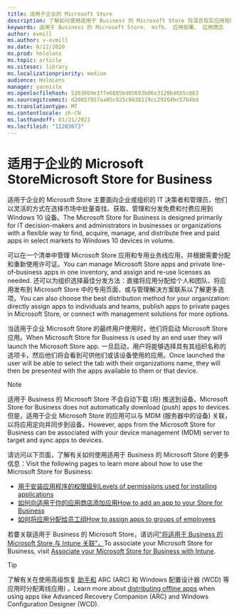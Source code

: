 ```yaml
---
title: 适用于企业的 Microsoft Store
description: 了解如何使用适用于 Business 的 Microsoft Store 将混合现实应用程序发布到你的企业。
keywords: 适用于 Business 的 Microsoft Store， msfb， 应用部署， 应用商店
author: evmill
ms.author: v-evmill
ms.date: 6/22/2020
ms.prod: hololens
ms.topic: article
ms.sitesec: library
ms.localizationpriority: medium
audience: HoloLens
manager: yannisle
ms.openlocfilehash: 52036b9e17fe6685bd05693b06e3120b4655c863
ms.sourcegitcommit: d20057957aa05c025c9838119cc29264bc57b4bd
ms.translationtype: MT
ms.contentlocale: zh-CN
ms.lasthandoff: 01/21/2021
ms.locfileid: "11283673"
---
```

# <span data-ttu-id="3a9e0-104">适用于企业的 Microsoft Store</span><span class="sxs-lookup"><span data-stu-id="3a9e0-104">Microsoft Store for Business</span></span>

<span data-ttu-id="3a9e0-105">适用于企业的 Microsoft Store 主要面向企业或组织的 IT 决策者和管理员，他们以灵活的方式在选择市场中批量查找、获取、管理和分发免费和付费应用到 Windows 10 设备。</span><span class="sxs-lookup"><span data-stu-id="3a9e0-105">The Microsoft Store for Business is designed primarily for IT decision-makers and administrators in businesses or organizations with a flexible way to find, acquire, manage, and distribute free and paid apps in select markets to Windows 10 devices in volume.</span></span> 

<span data-ttu-id="3a9e0-106">可以在一个清单中管理 Microsoft Store 应用和专用业务线应用，并根据需要分配和重新使用许可证。</span><span class="sxs-lookup"><span data-stu-id="3a9e0-106">You can manage Microsoft Store apps and private line-of-business apps in one inventory, and assign and re-use licenses as needed.</span></span> <span data-ttu-id="3a9e0-107">还可以为组织选择最佳分发方法：直接将应用分配给个人和团队、将应用发布到 Microsoft Store 中的专用页面，或与管理解决方案联系以了解更多选项。</span><span class="sxs-lookup"><span data-stu-id="3a9e0-107">You can also choose the best distribution method for your organization: directly assign apps to individuals and teams, publish apps to private pages in Microsoft Store, or connect with management solutions for more options.</span></span>

<span data-ttu-id="3a9e0-108">当适用于企业 Microsoft Store 的最终用户使用时，他们将启动 Microsoft Store 应用。</span><span class="sxs-lookup"><span data-stu-id="3a9e0-108">When Microsoft Store for Business is used by an end user they will launch the Microsoft Store app.</span></span> <span data-ttu-id="3a9e0-109">一旦启动，用户将能够选择具有其组织名称的选项卡，然后他们将会看到可供他们或该设备使用的应用。</span><span class="sxs-lookup"><span data-stu-id="3a9e0-109">Once launched the user will be able to select the tab with their organizations name, they will then be presented with the apps available to them or that device.</span></span>

> [!Note] 
> <span data-ttu-id="3a9e0-110">适用于 Business 的 Microsoft Store 不会自动下载 (将) 推送到设备。</span><span class="sxs-lookup"><span data-stu-id="3a9e0-110">Microsoft Store for Business does not automatically download (push) apps to devices.</span></span> <span data-ttu-id="3a9e0-111">但是，适用于企业 Microsoft Store 的应用可以与 MDM (服务器中的设备) 关联，以将应用定向并同步到设备。</span><span class="sxs-lookup"><span data-stu-id="3a9e0-111">However, apps from the Microsoft Store for Business can be associated with your device management (MDM) server to target and sync apps to devices.</span></span>

<span data-ttu-id="3a9e0-112">请访问以下页面，了解有关如何使用适用于 Business 的 Microsoft Store 的更多信息：</span><span class="sxs-lookup"><span data-stu-id="3a9e0-112">Visit the following pages to learn more about how to use the Microsoft Store for Business:</span></span>
* [<span data-ttu-id="3a9e0-113">用于安装应用程序的权限级别</span><span class="sxs-lookup"><span data-stu-id="3a9e0-113">Levels of permissions used for installing applications</span></span>](https://docs.microsoft.com/mem/intune/configuration/device-restrictions-windows-holographic#app-store)
* [<span data-ttu-id="3a9e0-114">如何向适用于你的应用商店添加应用</span><span class="sxs-lookup"><span data-stu-id="3a9e0-114">How to add an app to your Store for Business</span></span>](https://docs.microsoft.com/mem/intune/apps/store-apps-windows)
* [<span data-ttu-id="3a9e0-115">如何将应用分配给员工组</span><span class="sxs-lookup"><span data-stu-id="3a9e0-115">How to assign apps to groups of employees</span></span>](https://docs.microsoft.com/mem/intune/apps/windows-store-for-business)

<span data-ttu-id="3a9e0-116">若要关联适用于 Business 的 Microsoft Store，请访问["将适用于 Business 的 Microsoft Store 与 Intune 关联"。](https://docs.microsoft.com/mem/intune/apps/windows-store-for-business#associate-your-microsoft-store-for-business-account-with-intune)</span><span class="sxs-lookup"><span data-stu-id="3a9e0-116">To associate your Microsoft Store for Business, visit [Associate your Microsoft Store for Business with Intune](https://docs.microsoft.com/mem/intune/apps/windows-store-for-business#associate-your-microsoft-store-for-business-account-with-intune).</span></span>

> [!Tip] 
> <span data-ttu-id="3a9e0-117">了解有关在使用高级恢复 [助手和](https://docs.microsoft.com/microsoft-store/distribute-offline-apps) ARC (ARC) 和 Windows 配置设计器 (WCD) 等应用时分配离线应用) 。</span><span class="sxs-lookup"><span data-stu-id="3a9e0-117">Learn more about [distributing offline apps](https://docs.microsoft.com/microsoft-store/distribute-offline-apps) when using apps like Advanced Recovery Companion (ARC) and Windows Configuration Designer (WCD).</span></span>
